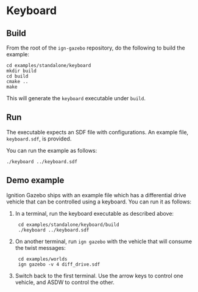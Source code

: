 # Keyboard

## Build

From the root of the `ign-gazebo` repository, do the following to build the example:

~~~
cd examples/standalone/keyboard
mkdir build
cd build
cmake ..
make
~~~

This will generate the `keyboard` executable under `build`.

## Run

The executable expects an SDF file with configurations.
An example file, `keyboard.sdf`, is provided.

You can run the example as follows:

    ./keyboard ../keyboard.sdf

## Demo example

Ignition Gazebo ships with an example file which has a differential drive vehicle
that can be controlled using a keyboard. You can run it as follows:

1. In a terminal, run the keyboard executable as described above:

        cd examples/standalone/keyboard/build
        ./keyboard ../keyboard.sdf

1. On another terminal, run `ign gazebo` with the vehicle that will
   consume the twist messages:

        cd examples/worlds
        ign gazebo -v 4 diff_drive.sdf

1. Switch back to the first terminal. Use the arrow keys to control one vehicle,
   and ASDW to control the other.
